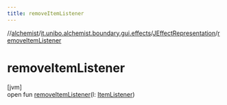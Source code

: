```yaml
---
title: removeItemListener
---
```

//[alchemist](../../../index.html)/[it.unibo.alchemist.boundary.gui.effects](../index.html)/[JEffectRepresentation](index.html)/[removeItemListener](remove-item-listener.html)



# removeItemListener



[jvm]\
open fun [removeItemListener](remove-item-listener.html)(l: [ItemListener](https://docs.oracle.com/javase/8/docs/api/java/awt/event/ItemListener.html))




